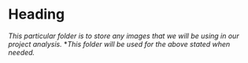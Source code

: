 # Heading
*This particular folder is to store any images that we will be using in our project analysis.*
**This folder will be used for the above stated when needed.*
